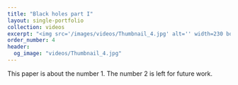```yaml
---
title: "Black holes part I"
layout: single-portfolio
collection: videos
excerpt: "<img src='/images/videos/Thumbnail_4.jpg' alt='' width=230 border-radius: 50%>"
order_number: 4
header: 
  og_image: "videos/Thumbnail_4.jpg"
---
```


This paper is about the number 1. The number 2 is left for future work.